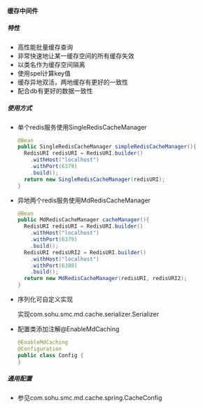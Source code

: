 #### 缓存中间件

##### 特性

* 高性能批量缓存查询
* 非常快速地让某一缓存空间的所有缓存失效
* 以类名作为缓存空间隔离
* 使用spel计算key值
* 缓存异地双活，两地缓存有更好的一致性
* 配合db有更好的数据一致性

##### 使用方式

* 单个redis服务使用SingleRedisCacheManager

  ```java
  @Bean
  public SingleRedisCacheManager simpleRedisCacheManager(){
    RedisURI redisURI = RedisURI.builder()
      .withHost("localhost")
      .withPort(6379)
      .build();
  	return new SingleRedisCacheManager(redisURI);
  }
  ```

* 异地两个redis服务使用MdRedisCacheManager

  ```java
  @Bean
  public MdRedisCacheManager cacheManager(){
    RedisURI redisURI = RedisURI.builder()
      .withHost("localhost")
      .withPort(6379)
      .build();
    RedisURI redisURI2 = RedisURI.builder()
      .withHost("localhost")
      .withPort(6380)
      .build();
    return new MdRedisCacheManager(redisURI, redisURI2);
  }
  ```

* 序列化可自定义实现

  实现com.sohu.smc.md.cache.serializer.Serializer

* 配置类添加注解@EnableMdCaching

  ```java
  @EnableMdCaching
  @Configuration
  public class Config {
  }
  ```

##### 通用配置

* 参见com.sohu.smc.md.cache.spring.CacheConfig

